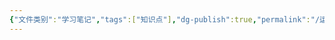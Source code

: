 ```yaml
---
{"文件类别":"学习笔记","tags":["知识点"],"dg-publish":true,"permalink":"/运行杂/模板/知识点模板/","dgPassFrontmatter":true,"noteIcon":""}
---
```


